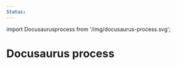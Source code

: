 ```yaml
---
Status:
---
```

import Docusaurusprocess from '/img/docusaurus-process.svg';

# Docusaurus process

<Docusaurusprocess />
